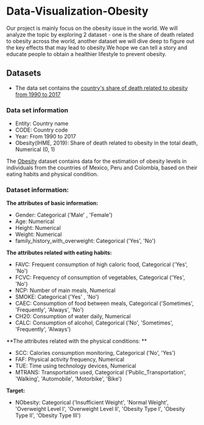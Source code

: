 # Data-Visualization-Obesity
Our project is mainly focus on the obesity issue in the world. We will analyze the topic by exploring 2 dataset - one is the share of death related to obesity across the world, another dataset we will dive deep to figure out the key effects that may lead to obesity.We hope we can tell a story and educate people to obtain a healthier lifestyle to prevent obesity.

## Datasets
- The data set contains the [country's share of death related to obesity from 1990 to 2017](https://ourworldindata.org/grapher/share-of-deaths-obesity?tab=chart&time=1990..latest)
### Data set information 
- Entity: Country name
- CODE: Country code 
- Year: From 1990 to 2017
- Obesity(IHME, 2019): Share of death related to obesity in the total death, Numerical (0, 1)



The [Obesity](https://www.sciencedirect.com/science/article/pii/S2352340919306985?via%3Dihub) dataset contains data for the estimation of obesity levels in individuals from the countries of Mexico, Peru and Colombia, based on their eating habits and physical condition.

### Dataset information:
**The attributes of basic information:**
- Gender: Categorical ('Male' , 'Female')
- Age: Numerical
- Height: Numerical
- Weight: Numerical
- family_history_with_overweight: Categorical ('Yes', 'No')

**The attributes related with eating habits:**
- FAVC: Frequent consumption of high caloric food, Categorical ('Yes', 'No') 
- FCVC: Frequency of consumption of vegetables, Categorical ('Yes', 'No')
- NCP: Number of main meals, Numerical
- SMOKE: Categorical ('Yes' , 'No')
- CAEC: Consumption of food between meals, Categorical ('Sometimes', 'Frequently', 'Always', 'No')
- CH20: Consumption of water daily, Numerical
- CALC: Consumption of alcohol, Categorical ('No', 'Sometimes', 'Frequently', 'Always')

**The attributes related with the physical conditions: **
- SCC: Calories consumption monitoring, Categorical ('No', 'Yes')
- FAF: Physical activity frequency, Numerical
- TUE: Time using technology devices, Numerical
- MTRANS: Transportation used, Categorical ('Public_Transportation', 'Walking', 'Automobile', 'Motorbike', 'Bike')

**Target:** 
- NObesity: Categorical ('Insufficient Weight', 'Normal Weight', 'Overweight Level I', 'Overweight Level II', 'Obesity Type I', 'Obesity Type II', 'Obesity Type III')

